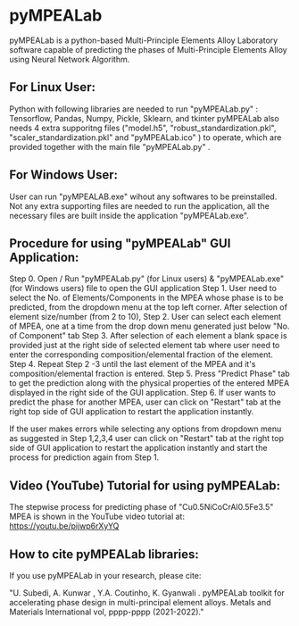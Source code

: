 # pyMPEALab

pyMPEALab is a python-based Multi-Principle Elements Alloy Laboratory software capable of predicting the phases of Multi-Principle Elements Alloy using Neural Network Algorithm.


## For Linux User:
Python with following libraries are needed to run "pyMPEALab.py" : Tensorflow, Pandas, Numpy, Pickle, Sklearn, and tkinter
pyMPEALab also needs 4 extra supporitng files ("model.h5", "robust_standardization.pkl", "scaler_standardization.pkl" and "pyMPEALab.ico" ) to operate, which are provided together with the main file "pyMPEALab.py" .


## For Windows User:
User can run "pyMPEALAB.exe" wihout any softwares to be preinstalled.
Not any extra supporting files are needed to run the application, all the necessary files are built inside the application "pyMPEALab.exe".


## Procedure for using "pyMPEALab" GUI Application:

Step 0. Open / Run "pyMPEALab.py" (for Linux users) & "pyMPEALab.exe" (for Windows users) file to open the GUI application
Step 1. User need to select the No. of Elements/Components in the MPEA whose phase is to be predicted, from the dropdown menu at the top left corner.
		    After selection of element size/number (from 2 to 10),
Step 2. User can select each element of MPEA, one at a time from the drop down menu generated just below "No. of Component" tab
Step 3. After selection of each element a blank space is provided just at the right side of selected element tab where user need to enter the corresponding composition/elemental           fraction of the element.
Step 4. Repeat Step 2 -3 until the last element of the MPEA and it's composition/elemental fraction is entered.
Step 5. Press "Predict Phase" tab to get the prediction along with the physical properties of the entered MPEA displayed in the right side of the GUI application.
Step 6. If user wants to predict the phase for another MPEA, user can click on "Restart" tab at the right top side of GUI application to restart the application instantly.


If the user makes errors while selecting any options from dropdown menu as suggested in Step 1,2,3,4 user can click on "Restart" tab at the right top side of GUI application to restart the application instantly and start the process for prediction again from Step 1.



## Video (YouTube) Tutorial for using pyMPEALab:
The stepwise process for predicting phase of "Cu0.5NiCoCrAl0.5Fe3.5" MPEA is shown in the YouTube video tutorial at: https://youtu.be/pijwp6rXyYQ



## How to cite pyMPEALab libraries:
If you use pyMPEALab in your research, please cite:

"U. Subedi, A. Kunwar , Y.A. Coutinho, K. Gyanwali . pyMPEALab toolkit for accelerating phase design in multi-principal element alloys. Metals  and Materials International vol, pppp-pppp (2021-2022)."

